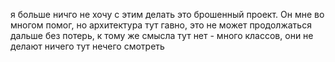 я больше ничго не хочу с этим делать
это брошенный проект. Он мне во многом помог, но архитектура тут гавно, это не может продолжаться дальше без потерь, к тому же смысла тут нет - много классов, они не делают ничего
тут нечего смотреть